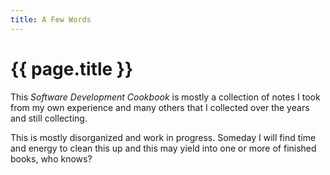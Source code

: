```yaml
---
title: A Few Words
---
```


# {{ page.title }}

This *Software Development Cookbook* is mostly a collection of notes I took from
my own experience
and many others that I collected over the years and still collecting.

This is mostly disorganized and work in progress. Someday I will find time and energy to
clean this up and this may yield into one or more
of finished books, who knows?
